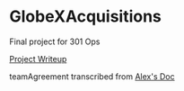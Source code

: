 # GlobeXAcquisitions
Final project for 301 Ops

[Project Writeup](https://docs.google.com/document/d/1zxfEg06YqjWL9ItswAxrWPmvqh5o1Sb8fpTZ1M9QrC0/edit)

teamAgreement transcribed from [Alex's Doc](https://docs.google.com/document/d/1OCdPOCYZiJF8l8N07Hm4tcJFHa7I51StrEpW4OhT0tk/edit)
